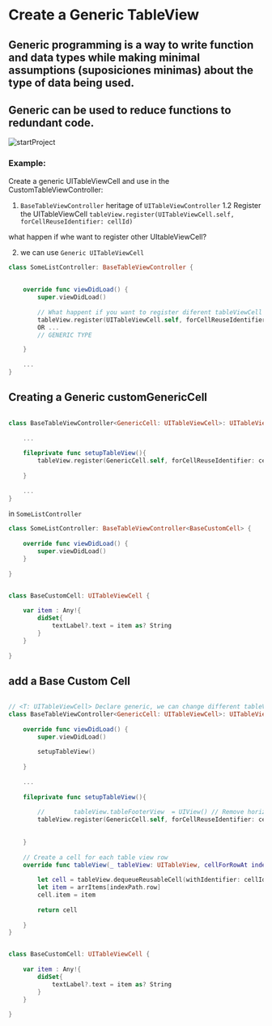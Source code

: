 # Create a Generic TableView


## Generic programming is a way to write function and data types while making minimal assumptions (suposiciones minimas) about the type of data being used.
## Generic can be used to reduce functions to redundant code.

![startProject](../master/assets/sketch1.png)  

### Example:

Create a generic UITableViewCell and use in the CustomTableViewController:  

1. `BaseTableViewController` heritage of `UITableViewController`
1.2 Register the UITableViewCell  `tableView.register(UITableViewCell.self, forCellReuseIdentifier: cellId)`

what happen if whe want to register other UItableViewCell?  

2. we can use `Generic UITableViewCell`  

```swift
class SomeListController: BaseTableViewController {
    
    
    override func viewDidLoad() {
        super.viewDidLoad()
        
        // What happent if you want to register diferent tableViewCell  REDUNDANT CODE
        tableView.register(UITableViewCell.self, forCellReuseIdentifier: cellId)
        OR ...
        // GENERIC TYPE

    }
    
    ...
}
```

## Creating a Generic customGenericCell

```swift

class BaseTableViewController<GenericCell: UITableViewCell>: UITableViewController {
    
    ...
    
    fileprivate func setupTableView(){
        tableView.register(GenericCell.self, forCellReuseIdentifier: cellId)
        
    }
    
    ...
}

```
in  `SomeListController`  

```swift 
class SomeListController: BaseTableViewController<BaseCustomCell> {
    
    override func viewDidLoad() {
        super.viewDidLoad()
    }
    
}


class BaseCustomCell: UITableViewCell {
    
    var item : Any!{
        didSet{
            textLabel?.text = item as? String
        }
    }
    
}


```
## add a Base Custom Cell

```swift

// <T: UITableViewCell> Declare generic, we can change different tableViewCell
class BaseTableViewController<GenericCell: UITableViewCell>: UITableViewController {
   
    override func viewDidLoad() {
        super.viewDidLoad()
        
        setupTableView()
        
    }
    
    ... 
    
    fileprivate func setupTableView(){
        
        //        tableView.tableFooterView  = UIView() // Remove horizontal lines
        tableView.register(GenericCell.self, forCellReuseIdentifier: cellId)
        
        
    }
   
    // Create a cell for each table view row
    override func tableView(_ tableView: UITableView, cellForRowAt indexPath: IndexPath) -> UITableViewCell {
        
        let cell = tableView.dequeueReusableCell(withIdentifier: cellId, for: indexPath) as! BaseCustomCell
        let item = arrItems[indexPath.row]
        cell.item = item
        
        return cell
        
    }
}


class BaseCustomCell: UITableViewCell {
    
    var item : Any!{
        didSet{
            textLabel?.text = item as? String
        }
    }
    
}

```









